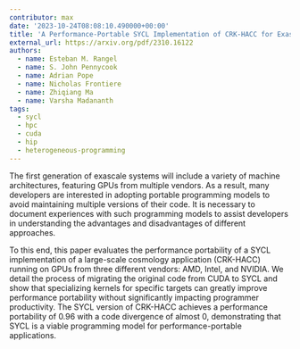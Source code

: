 ```yaml
---
contributor: max
date: '2023-10-24T08:08:10.490000+00:00'
title: 'A Performance-Portable SYCL Implementation of CRK-HACC for Exascale'
external_url: https://arxiv.org/pdf/2310.16122
authors:
  - name: Esteban M. Rangel
  - name: S. John Pennycook
  - name: Adrian Pope
  - name: Nicholas Frontiere
  - name: Zhiqiang Ma
  - name: Varsha Madananth
tags:
  - sycl
  - hpc
  - cuda
  - hip
  - heterogeneous-programming
---
```


The first generation of exascale systems will include a variety of machine architectures, featuring GPUs from multiple
vendors. As a result, many developers are interested in adopting portable programming models to avoid maintaining
multiple versions of their code. It is necessary to document experiences with such programming models to assist
developers in understanding the advantages and disadvantages of different approaches.

To this end, this paper evaluates the performance portability of a SYCL implementation of a large-scale cosmology
application (CRK-HACC) running on GPUs from three different vendors: AMD, Intel, and NVIDIA. We detail the process of
migrating the original code from CUDA to SYCL and show that specializing kernels for specific targets can greatly
improve performance portability without significantly impacting programmer productivity. The SYCL version of CRK-HACC
achieves a performance portability of 0.96 with a code divergence of almost 0, demonstrating that SYCL is a viable
programming model for performance-portable applications.
